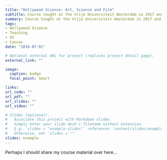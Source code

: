 ```yaml
---
title: "Hollywood Science: Art, Science and Film"
subtitle: Course tought at the Vrije Universiteit Amsterdam in 2017 and 2018.
summary: Course tought at the Vrije Universiteit Amsterdam in 2017 and 2018.
tags:
- Hollywood Science
- Teaching
- VU
- Canvas
date: "2018-07-01"

# Optional external URL for project (replaces project detail page).
external_link: ""

image:
  caption: badge
  focal_point: Smart

links:
url_code: ""
url_pdf: ""
url_slides: ""
url_video: ""

# Slides (optional).
#   Associate this project with Markdown slides.
#   Simply enter your slide deck's filename without extension.
#   E.g. `slides = "example-slides"` references `content/slides/example-slides.md`.
#   Otherwise, set `slides = ""`.
slides: example
---
```


Perhaps I should share my course material over here... 